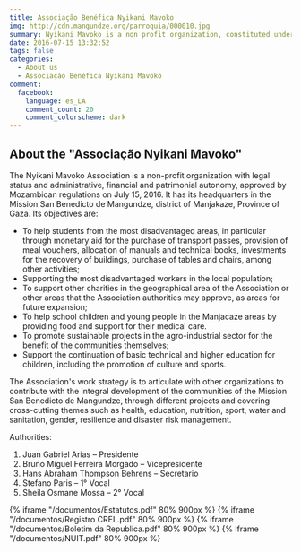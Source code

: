 ```yaml
---
title: Associação Benéfica Nyikani Mavoko
img: http://cdn.mangundze.org/parroquia/000010.jpg
summary: Nyikani Mavoko is a non profit organization, constituted under Mozambican law.
date: 2016-07-15 13:32:52
tags: false
categories:
  - About us
  - Associação Benéfica Nyikani Mavoko
comment:
  facebook:
    language: es_LA
    comment_count: 20
    comment_colorscheme: dark
---
```


## **About the "Associação Nyikani Mavoko"**

The Nyikani Mavoko Association is a non-profit organization with legal status and administrative, financial and patrimonial autonomy, approved by Mozambican regulations on July 15, 2016.
It has its headquarters in the Mission San Benedicto de Mangundze, district of Manjakaze, Province of Gaza. Its objectives are:
- To help students from the most disadvantaged areas, in particular through monetary aid for the purchase of transport passes, provision of meal vouchers, allocation of manuals and technical books, investments for the recovery of buildings, purchase of tables and chairs, among other activities;
- Supporting the most disadvantaged workers in the local population;
- To support other charities in the geographical area of the Association or other areas that the Association authorities may approve, as areas for future expansion;
- To help school children and young people in the Manjacaze areas by providing food and support for their medical care.
- To promote sustainable projects in the agro-industrial sector for the benefit of the communities themselves;
- Support the continuation of basic technical and higher education for children, including the promotion of culture and sports.

The Association's work strategy is to articulate with other organizations to contribute with the integral development of the communities of the Mission San Benedicto de Mangundze, through different projects and covering cross-cutting themes such as health, education, nutrition, sport, water and sanitation, gender, resilience and disaster risk management.

Authorities:
1. Juan Gabriel Arias – Presidente
1. Bruno Miguel Ferreira Morgado – Vicepresidente
1. Hans Abraham Thompson Behrens – Secretario
1. Stefano Paris – 1° Vocal
1. Sheila Osmane Mossa – 2° Vocal

{% iframe "/documentos/Estatutos.pdf" 80% 900px %}
{% iframe "/documentos/Registro CREL.pdf" 80% 900px %}
{% iframe "/documentos/Boletim da Republica.pdf" 80% 900px %}
{% iframe "/documentos/NUIT.pdf" 80% 900px %}
